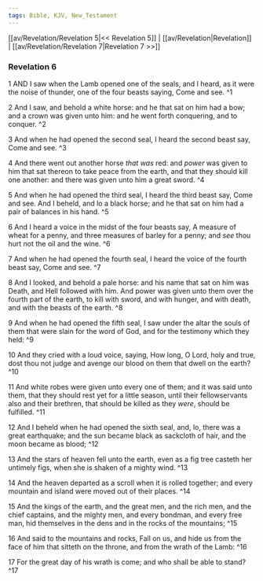 ```yaml
---
tags: Bible, KJV, New_Testament
---
```


[[av/Revelation/Revelation 5|<< Revelation 5]] | [[av/Revelation|Revelation]] | [[av/Revelation/Revelation 7|Revelation 7 >>]]

### Revelation 6

1 AND I saw when the Lamb opened one of the seals, and I heard, as it were the noise of thunder, one of the four beasts saying, Come and see. ^1

2 And I saw, and behold a white horse: and he that sat on him had a bow; and a crown was given unto him: and he went forth conquering, and to conquer. ^2

3 And when he had opened the second seal, I heard the second beast say, Come and see. ^3

4 And there went out another horse _that_ _was_ red: and _power_ was given to him that sat thereon to take peace from the earth, and that they should kill one another: and there was given unto him a great sword. ^4

5 And when he had opened the third seal, I heard the third beast say, Come and see. And I beheld, and lo a black horse; and he that sat on him had a pair of balances in his hand. ^5

6 And I heard a voice in the midst of the four beasts say, A measure of wheat for a penny, and three measures of barley for a penny; and _see_ thou hurt not the oil and the wine. ^6

7 And when he had opened the fourth seal, I heard the voice of the fourth beast say, Come and see. ^7

8 And I looked, and behold a pale horse: and his name that sat on him was Death, and Hell followed with him. And power was given unto them over the fourth part of the earth, to kill with sword, and with hunger, and with death, and with the beasts of the earth. ^8

9 And when he had opened the fifth seal, I saw under the altar the souls of them that were slain for the word of God, and for the testimony which they held: ^9

10 And they cried with a loud voice, saying, How long, O Lord, holy and true, dost thou not judge and avenge our blood on them that dwell on the earth? ^10

11 And white robes were given unto every one of them; and it was said unto them, that they should rest yet for a little season, until their fellowservants also and their brethren, that should be killed as they _were_, should be fulfilled. ^11

12 And I beheld when he had opened the sixth seal, and, lo, there was a great earthquake; and the sun became black as sackcloth of hair, and the moon became as blood; ^12

13 And the stars of heaven fell unto the earth, even as a fig tree casteth her untimely figs, when she is shaken of a mighty wind. ^13

14 And the heaven departed as a scroll when it is rolled together; and every mountain and island were moved out of their places. ^14

15 And the kings of the earth, and the great men, and the rich men, and the chief captains, and the mighty men, and every bondman, and every free man, hid themselves in the dens and in the rocks of the mountains; ^15

16 And said to the mountains and rocks, Fall on us, and hide us from the face of him that sitteth on the throne, and from the wrath of the Lamb: ^16

17 For the great day of his wrath is come; and who shall be able to stand? ^17
